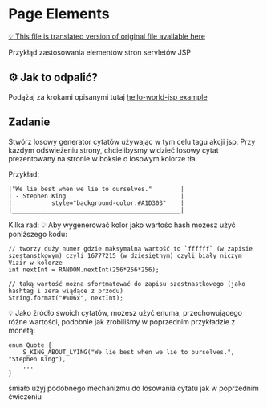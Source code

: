 # Page Elements

[:bulb: This file is translated version of original file available here](README.md)

Przykłąd zastosowania elementów stron servletów JSP

## :gear: Jak to odpalić?
Podążaj za krokami opisanymi tutaj [hello-world-jsp example](../00_hello-world-jsp/README.pl.md)

## Zadanie
Stwórz losowy generator cytatów używając w tym celu tagu akcji jsp.
Przy każdym odświeżeniu strony, chcielibyśmy widzieć losowy cytat prezentowany na stronie w boksie o losowym kolorze tła.

Przykład:
```
|"We lie best when we lie to ourselves."        |
| - Stephen King                                |
|           style="background-color:#A1D303"    |
|_______________________________________________|
```
Kilka rad:
:bulb: Aby wygenerować kolor jako wartośc hash możesz użyć poniższego kodu:
```
// tworzy duży numer gdzie maksymalna wartość to `ffffff` (w zapisie szestanstkowym) czyli 16777215 (w dziesiętnym) czyli biały niczym Vizir w kolorze
int nextInt = RANDOM.nextInt(256*256*256);

// taką wartość można sfortmatować do zapisu szestnastkowego (jako hashtag i zera wiądące z przodu)
String.format("#%06x", nextInt);
```
:bulb: Jako źródło swoich cytatów, możesz użyć enuma, przechowującego różne wartości, podobnie jak zrobiliśmy w poprzednim przykładzie z monetą:
```
enum Quote {
    S_KING_ABOUT_LYING("We lie best when we lie to ourselves.", "Stephen King"),
    ...
}
```
śmiało użyj podobnego mechanizmu do losowania cytatu jak w poprzednim ćwiczeniu
